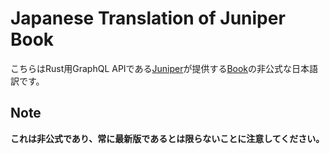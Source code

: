 # Japanese Translation of Juniper Book

こちらはRust用GraphQL APIである[Juniper](https://github.com/graphql-rust/juniper)が提供する[Book](https://graphql-rust.github.io)の非公式な日本語訳です。

## Note

**これは非公式であり、常に最新版であるとは限らないことに注意してください。**